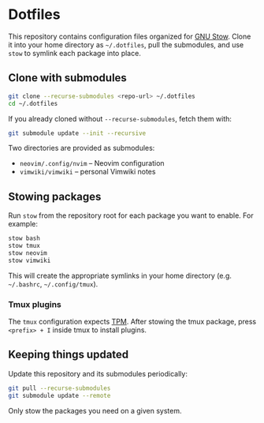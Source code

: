 # Dotfiles

This repository contains configuration files organized for [GNU Stow](https://www.gnu.org/software/stow/). Clone it into your home directory as `~/.dotfiles`, pull the submodules, and use `stow` to symlink each package into place.

## Clone with submodules

```bash
git clone --recurse-submodules <repo-url> ~/.dotfiles
cd ~/.dotfiles
```

If you already cloned without `--recurse-submodules`, fetch them with:

```bash
git submodule update --init --recursive
```

Two directories are provided as submodules:

- `neovim/.config/nvim` – Neovim configuration
- `vimwiki/vimwiki` – personal Vimwiki notes

## Stowing packages

Run `stow` from the repository root for each package you want to enable. For example:

```bash
stow bash
stow tmux
stow neovim
stow vimwiki
```

This will create the appropriate symlinks in your home directory (e.g. `~/.bashrc`, `~/.config/tmux`).

### Tmux plugins

The `tmux` configuration expects [TPM](https://github.com/tmux-plugins/tpm). After stowing the tmux package, press `<prefix> + I` inside tmux to install plugins.

## Keeping things updated

Update this repository and its submodules periodically:

```bash
git pull --recurse-submodules
git submodule update --remote
```

Only stow the packages you need on a given system.


